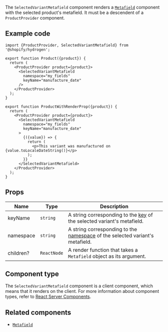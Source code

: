 <!-- This file is generated from the source code. Edit the files in /packages/hydrogen/src/components/SelectedVariantMetafield and run 'yarn generate-docs' at the root of this repo. -->

The `SelectedVariantMetafield` component renders a [`Metafield`](/api/hydrogen/components/primitive/metafield)
component with the selected product's metafield.
It must be a descendent of a `ProductProvider` component.

## Example code

```tsx
import {ProductProvider, SelectedVariantMetafield} from '@shopify/hydrogen';

export function Product({product}) {
  return (
    <ProductProvider product={product}>
      <SelectedVariantMetafield
        namespace="my_fields"
        keyName="manufacture_date"
      />
    </ProductProvider>
  );
}

export function ProductWithRenderProp({product}) {
  return (
    <ProductProvider product={product}>
      <SelectedVariantMetafield
        namespace="my_fields"
        keyName="manufacture_date"
      >
        {({value}) => {
          return (
            <p>This variant was manufactured on {value.toLocaleDateString()}</p>
          );
        }}
      </SelectedVariantMetafield>
    </ProductProvider>
  );
}
```

## Props

| Name      | Type                   | Description                                                                                                                        |
| --------- | ---------------------- | ---------------------------------------------------------------------------------------------------------------------------------- |
| keyName   | <code>string</code>    | A string corresponding to the [key](/api/storefront/reference/common-objects/metafield) of the selected variant's metafield.       |
| namespace | <code>string</code>    | A string corresponding to the [namespace](/api/storefront/reference/common-objects/metafield) of the selected variant's metafield. |
| children? | <code>ReactNode</code> | A render function that takes a `Metafield` object as its argument.                                                                 |

## Component type

The `SelectedVariantMetafield` component is a client component, which means that it renders on the client. For more information about component types, refer to [React Server Components](/api/hydrogen/framework/react-server-components).

## Related components

- [`Metafield`](/api/hydrogen/components/primitive/metafield)
